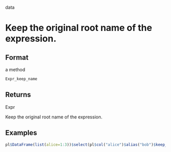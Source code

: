 data

# Keep the original root name of the expression.

## Format

a method

```r
Expr_keep_name
```

## Returns

Expr

Keep the original root name of the expression.

## Examples

```r
pl$DataFrame(list(alice=1:3))$select(pl$col("alice")$alias("bob")$keep_name())
```